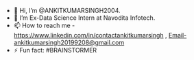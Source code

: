 - 👋 Hi, I’m @ANKITKUMARSINGH2004.
- 🌱 I’m Ex-Data Science Intern at Navodita Infotech.
- 📫 How to reach me - https://www.linkedin.com/in/contactankitkumarsingh , Email-ankitkumarsingh20199208@gmail.com
- ⚡ Fun fact: #BRAINSTORMER

<!---
ANKITKUMARSINGH2004/ANKITKUMARSINGH2004 is a ✨ special ✨ repository because its `README.md` (this file) appears on your GitHub profile.
You can click the Preview link to take a look at your changes.
--->
